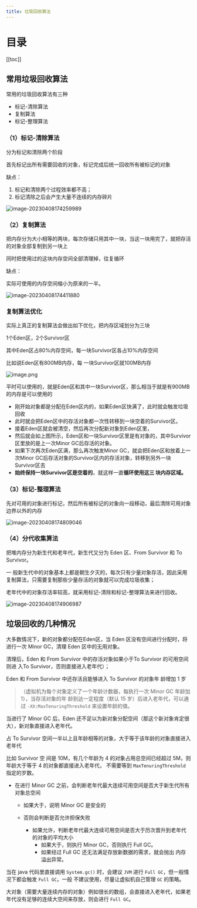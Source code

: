 ```yaml
---
title: 垃圾回收算法
---
```

# 目录

[[toc]]

## 常用垃圾回收算法

常用的垃圾回收算法有三种

- 标记-清除算法
- 复制算法
- 标记-整理算法

### （1）标记-清除算法

分为标记和清除两个阶段

首先标记出所有需要回收的对象，标记完成后统一回收所有被标记的对象

缺点：

1. 标记和清除两个过程效率都不高；
2. 标记清除之后会产生大量不连续的内存碎片

![image-20230408174259989](./img/image-20230408174259989.png)

### （2）复制算法

把内存分为大小相等的两块，每次存储只用其中一块，当这一块用完了，就把存活的对象全部复制到另一块上

同时把使用过的这块内存空间全部清理掉，往复循环

缺点：

实际可使用的内存空间缩小为原来的一半。

![image-20230408174411880](./img/image-20230408174411880.png)

### 复制算法优化

实际上真正的复制算法会做出如下优化，把内存区域划分为三块

1个Eden区，2个Survivor区

其中Eden区占80%内存空间，每一块Survivor区各占10%内存空间

比如说Eden区有800MB内存，每 一块Survivor区就100MB内存  

![image.png](./img/1676427599648-4e93e95b-d127-43ca-b24d-7c0d9c7cdf01.png)

平时可以使用的，就是Eden区和其中一块Survivor区，那么相当于就是有900MB的内存是可以使用的

- 刚开始对象都是分配在Eden区内的，如果Eden区快满了，此时就会触发垃圾回收 
- 此时就会把Eden区中的存活对象都一次性转移到一块空着的Survivor区。
- 接着Eden区就会被清空，然后再次分配新对象到Eden区里， 
- 然后就会如上图所示，Eden区和一块Survivor区里是有对象的，其中Survivor区里放的是上一次Minor GC后存活的对象。 
- 如果下次再次Eden区满，那么再次触发Minor GC，就会把Eden区和放着上一次Minor GC后存活对象的Survivor区内的存活对象，转移到另外一块Survivor区去  
-  **始终保持一块Survivor区是空着的**，就这样一直**循环使用这三 块内存区域。**

### （3）标记-整理算法

先对可用的对象进行标记，然后所有被标记的对象向一段移动，最后清除可用对象边界以外的内存

![image-20230408174809046](./img/image-20230408174809046.png)

### （4）分代收集算法

把堆内存分为新生代和老年代，新生代又分为 Eden 区、From Survivor 和 To Survivor。

一 般新生代中的对象基本上都是朝生夕灭的，每次只有少量对象存活，因此采用复制算法，只需要复制那些少量存活的对象就可以完成垃圾收集；

老年代中的对象存活率较高，就采用标记-清除和标记-整理算法来进行回收。

![image-20230408174906987](./img/image-20230408174906987.png)

## 垃圾回收的几种情况

大多数情况下，新的对象都分配在Eden区，当 Eden 区没有空间进行分配时，将进行一次 Minor GC，清理 Eden 区中的无用对象。

清理后，Eden 和 From Survivor 中的存活对象如果小于To Survivor 的可用空间则进 入To Survivor，否则直接进入老年代）；

Eden 和 From Survivor 中还存活且能够进入 To Survivor 的对象年 龄增加 1 岁

> （虚拟机为每个对象定义了一个年龄计数器，每执行一次 Minor GC 年龄加 1），当存活对象的年 龄到达一定程度（默认 15 岁）后进入老年代，可以通过 `-XX:MaxTenuringThreshold` 来设置年龄的值。 

当进行了 Minor GC 后，Eden 还不足以为新对象分配空间（那这个新对象肯定很大），新对象直接进入老年代。 

占 To Survivor 空间一半以上且年龄相等的对象，大于等于该年龄的对象直接进入老年代

比如 Survivor 空 间是 10M，有几个年龄为 4 的对象占用总空间已经超过 5M，则年龄大于等于 4 的对象都直接进入老年代， 不需要等到 `MaxTenuringThreshold` 指定的岁数。 

- 在进行 Minor GC 之前，会判断老年代最大连续可用空间是否大于新生代所有对象总空间

  - 如果大于，说明 Minor GC 是安全的

  - 否则会判断是否允许担保失败
    - 如果允许，判断老年代最大连续可用空间是否大于历次晋升到老年代的对象的平均大小
      - 如果大于，则执行 Minor GC，否则执行 Full GC。 
      - 如果经过 Full GC 还无法满足存放新数据的需求，就会抛出 内存溢出异常。

当在 java 代码里直接调用 `System.gc()` 时，会建议 `JVM` 进行 `Full GC`，但一般情况下都会触发 `Full GC`，一般 不建议使用，尽量让虚拟机自己管理 `GC` 的策略。 

大对象（需要大量连续内存的对象）例如很长的数组，会直接进入老年代，如果老年代没有足够的连续大空间来存放，则会进行 `Full GC`。